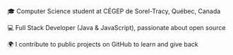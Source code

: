 🎓 Computer Science student at CÉGEP de Sorel-Tracy, Québec, Canada

💻 Full Stack Developer (Java & JavaScript), passionate about open source

🌍 I contribute to public projects on GitHub to learn and give back

